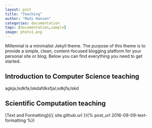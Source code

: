 ```yaml
---
layout: post
title: "Teaching"
author: "Madi Hansen"
categories: documentation
tags: [documentation,sample]
image: photo1.png
---
```


Millennial is a minimalist Jekyll theme. The purpose of this theme is to provide a simple, clean, content-focused blogging platform for your personal site or blog. Below you can find everything you need to get started.

## Introduction to Computer Science teaching

agkja;lsdkfa;lskdafdksfjal;sdkjfa;lskd

## Scientific Computation teaching

[Text and Formatting]({{ site.github.url }}{% post_url 2016-09-09-text-formatting %})


